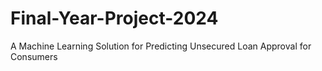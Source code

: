 # Final-Year-Project-2024
A Machine Learning Solution for Predicting Unsecured Loan Approval for Consumers

